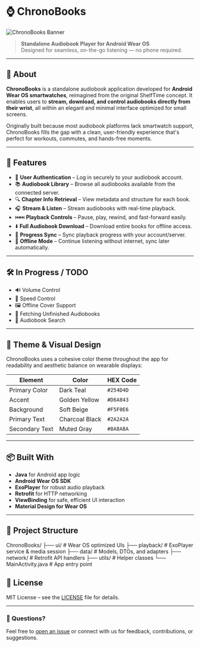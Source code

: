 # ⌚ ChronoBooks

![ChronoBooks Banner](assets/banner.png) <!-- Optional: add your custom banner here -->

> **Standalone Audiobook Player for Android Wear OS**  
> Designed for seamless, on-the-go listening — no phone required.

---

## 📱 About

**ChronoBooks** is a standalone audiobook application developed for **Android Wear OS smartwatches**, reimagined from the original ShelfTime concept. It enables users to **stream, download, and control audiobooks directly from their wrist**, all within an elegant and minimal interface optimized for small screens.

Originally built because most audiobook platforms lack smartwatch support, ChronoBooks fills the gap with a clean, user-friendly experience that's perfect for workouts, commutes, and hands-free moments.

---

## 🚀 Features

- 🔐 **User Authentication** – Log in securely to your audiobook account.
- 📚 **Audiobook Library** – Browse all audiobooks available from the connected server.
- 🔍 **Chapter Info Retrieval** – View metadata and structure for each book.
- 🎧 **Stream & Listen** – Stream audiobooks with real-time playback.
- ⏮️⏭️ **Playback Controls** – Pause, play, rewind, and fast-forward easily.
- ⬇️ **Full Audiobook Download** – Download entire books for offline access.
- 🔄 **Progress Sync** – Sync playback progress with your account/server.
- 📴 **Offline Mode** – Continue listening without internet, sync later automatically.

---

## 🛠️ In Progress / TODO

- 🔊 Volume Control
- 🐢 Speed Control
- 🖼️ Offline Cover Support
- 📖 Fetching Unfinished Audiobooks
- 🔎 Audiobook Search

---

## 🎨 Theme & Visual Design

ChronoBooks uses a cohesive color theme throughout the app for readability and aesthetic balance on wearable displays:

| Element             | Color             | HEX Code   |
|---------------------|-------------------|------------|
| Primary Color       | Dark Teal         | `#254D4D`  |
| Accent              | Golden Yellow     | `#D6A843`  |
| Background          | Soft Beige        | `#F5F0E6`  |
| Primary Text        | Charcoal Black    | `#2A2A2A`  |
| Secondary Text      | Muted Gray        | `#8A8A8A`  |

---

## 📦 Built With

- **Java** for Android app logic
- **Android Wear OS SDK**
- **ExoPlayer** for robust audio playback
- **Retrofit** for HTTP networking
- **ViewBinding** for safe, efficient UI interaction
- **Material Design for Wear OS**

---

## 📁 Project Structure

ChronoBooks/ ├── ui/ # Wear OS optimized UIs ├── playback/ # ExoPlayer service & media session ├── data/ # Models, DTOs, and adapters ├── network/ # Retrofit API handlers ├── utils/ # Helper classes └── MainActivity.java # App entry point

## 📄 License

MIT License – see the [LICENSE](LICENSE) file for details.

---

### 👋 Questions?

Feel free to [open an issue](https://github.com/your-repo/ChronoBooks/issues) or connect with us for feedback, contributions, or suggestions.


